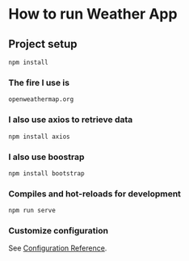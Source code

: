 # How to run Weather App

## Project setup
```
npm install
```

### The fire I use is
```
openweathermap.org
```

### I also use axios to retrieve data
```
npm install axios
```

### I also use boostrap
```
npm install bootstrap
```

### Compiles and hot-reloads for development
```
npm run serve
```

### Customize configuration
See [Configuration Reference](https://cli.vuejs.org/config/).
